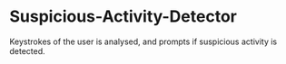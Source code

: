 # Suspicious-Activity-Detector
Keystrokes of the user is analysed, and prompts if suspicious activity is detected.

